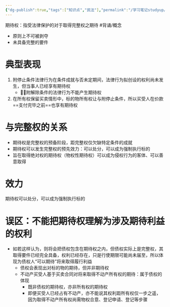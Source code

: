 ```yaml
---
{"dg-publish":true,"tags":["知识点","民法"],"permalink":"/学习笔记studyup/知识点cheese/期待权/","dgPassFrontmatter":true,"created":"2024-07-05T16:07:46.273+08:00","updated":"2024-10-30T21:24:48.614+08:00"}
---
```


期待权：指受法律保护的对于取得完整权之期待 #背诵/概念 
- 原则上不可被剥夺
- 未具备完整的要件
# 典型表现 
1. 附停止条件法律行为在条件成就与否未定期间，法律行为拟创设的权利尚未发生，但当事人已经享有期待权
	- 🙋‍♀️附解除条件的法律行为不能产生期待权
2. 在所有权保留买卖情形中，标的物所有权让与附停止条件，所以买受人在价款==支付完毕之前==也享有期待权
# 与完整权的关系
- 期待权是完整权的预备阶段，距完整权仅欠缺特定条件的成就
- 期待权可以发生完整权的预先效力：可以处分，可以成为强制执行标的
- 旨在取得绝对权的期待权（物权性期待权）可以成为侵权行为的客体、可以善意取得
# 效力
期待权可以处分，可以成为强制执行标的
# 误区：不能把期待权理解为涉及期待利益的权利
- 如若这样认为，则将会把债权包含在期待权之内，但债权实际上是完整权，其取得要件已经完全具备，权利已经存在，只是行使期限可能尚未届至，所以体现为债权人“可以期待”将来取得履行利益
	- 债权会表现出对标的物的期待，但并非期待权
	- 不动产买受人基于买卖合同对将来取得不动产所有权的期待：属于债权的体现
		- 既非债权的期待权，亦非所有权的期待权
		- 即便买受人已经占有不动产，亦不能说其权利距所有权仅一步之遥，因为取得不动产所有权尚需物权合意、登记申请、登记等步骤
